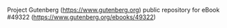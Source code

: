 Project Gutenberg (https://www.gutenberg.org) public repository for eBook #49322 (https://www.gutenberg.org/ebooks/49322)
